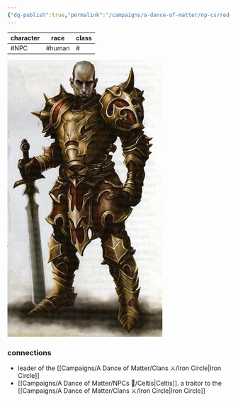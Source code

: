 ```yaml
---
{"dg-publish":true,"permalink":"/campaigns/a-dance-of-matter/np-cs/red-thorn/","dgPassFrontmatter":true}
---
```


| character | race   | class |
| --------- | ------ | ----- |
| #NPC   | #human | #    |

![attachments/img-Redthorn.jpg](/img/user/attachments/img-Redthorn.jpg)
### connections
- leader of the [[Campaigns/A Dance of Matter/Clans ⚔/Iron Circle\|Iron Circle]]
- [[Campaigns/A Dance of Matter/NPCs 🤖/Celtis\|Celtis]]. a traitor to the [[Campaigns/A Dance of Matter/Clans ⚔/Iron Circle\|Iron Circle]]
